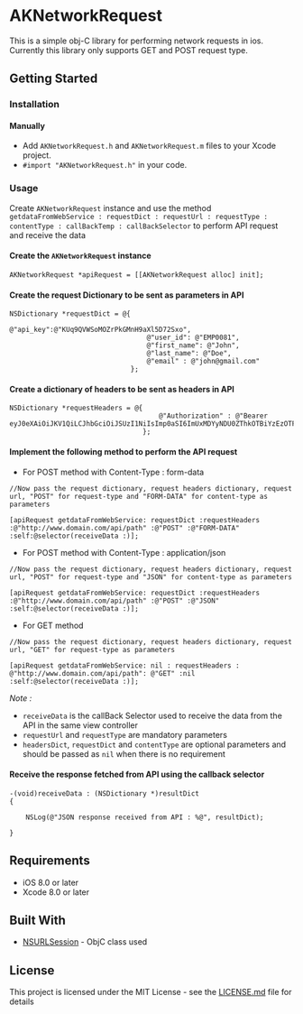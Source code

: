 # AKNetworkRequest
This is a simple obj-C library for performing network requests in ios. Currently this library only supports GET and POST request type.

## Getting Started

### Installation

#### Manually

- Add `AKNetworkRequest.h` and `AKNetworkRequest.m` files to your Xcode project.
- `#import "AKNetworkRequest.h"` in your code.

### Usage

Create `AKNetworkRequest` instance and use the method `getdataFromWebService : requestDict : requestUrl : requestType : contentType : callBackTemp : callBackSelector` to perform API request and receive the data 

#### Create the `AKNetworkRequest` instance

``` 
AKNetworkRequest *apiRequest = [[AKNetworkRequest alloc] init];
```

#### Create the request Dictionary to be sent as parameters in API 

```
NSDictionary *requestDict = @{
                                  @"api_key":@"KUq9QVWSoMOZrPkGMnH9aXl5D72Sxo",
                                  @"user_id": @"EMP0081",
                                  @"first_name": @"John",
                                  @"last_name": @"Doe",
                                  @"email" : @"john@gmail.com"
                              };
```

#### Create a dictionary of headers to be sent as headers in API

```
NSDictionary *requestHeaders = @{
                                     @"Authorization" : @"Bearer eyJ0eXAiOiJKV1QiLCJhbGciOiJSUzI1NiIsImp0aSI6ImUxMDYyNDU0ZThkOTBiYzEzOTFkODU1NWIyN2Q3NmU0NTUzMmM2Mzg2NWU0MTBlMzY2YzJhOGIxOGMyNWE3MjY4Y2VjMjcyZGQzMzA3Y2ExIn0.eyJhdWQiOiI4IiwianRpIjoiZTEwNjI0NTRlOGQ5MGJjMTM5MWQ4NTU1YjI3ZDc2ZTQ1NTMyYzYzODY1ZTQxMGUzNjZjMmE4YjE4YzI1YTcyNjhjZWMyNzJkZDMzMDdjYTEiLCJpYXQiOjE1MjY1NjQwNzIsIm5iZiI6MTUyNjU2NDA3MiwiZXhwIjoxNTU4MTAwMDcyLCJzdWIiOiIxIiwic2NvcGVzIjpbXX0.RsSHZeGbWiIzmlO68XoLmevjQ3sOm"
                                 };
```
				  
#### Implement the following method to perform the API request

- For POST method with Content-Type : form-data

```
//Now pass the request dictionary, request headers dictionary, request url, "POST" for request-type and "FORM-DATA" for content-type as parameters

[apiRequest getdataFromWebService: requestDict :requestHeaders :@"http://www.domain.com/api/path" :@"POST" :@"FORM-DATA" :self:@selector(receiveData :)];
```

- For POST method with Content-Type : application/json

```
//Now pass the request dictionary, request headers dictionary, request url, "POST" for request-type and "JSON" for content-type as parameters

[apiRequest getdataFromWebService: requestDict :requestHeaders :@"http://www.domain.com/api/path" :@"POST" :@"JSON" :self:@selector(receiveData :)];
```

- For GET method 

```
//Now pass the request dictionary, request headers dictionary, request url, "GET" for request-type as parameters

[apiRequest getdataFromWebService: nil : requestHeaders : @"http://www.domain.com/api/path": @"GET" :nil :self:@selector(receiveData :)];
```


*Note :* 
- `receiveData` is the callBack Selector used to receive the data from the API in the same view controller
- `requestUrl` and `requestType` are mandatory parameters
- `headersDict`, `requestDict` and `contentType` are optional parameters and should be passed as `nil` when there is no requirement


#### Receive the response fetched from API using the callback selector

```
-(void)receiveData : (NSDictionary *)resultDict
{
    
    NSLog(@"JSON response received from API : %@", resultDict);
    
}
```

## Requirements

- iOS 8.0 or later
- Xcode 8.0 or later

## Built With

* [NSURLSession](https://developer.apple.com/documentation/foundation/nsurlsession?language=objc) - ObjC class used


## License

This project is licensed under the MIT License - see the [LICENSE.md](LICENSE.md) file for details
